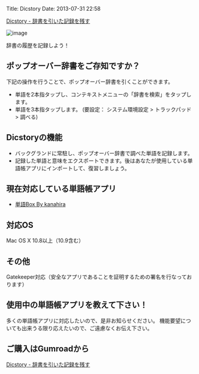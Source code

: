 Title: Dicstory
Date: 2013-07-31 22:58

<a href="http://gum.co/RJMM" class="gumroad-button">Dicstory - 辞書を引いた記録を残す</a> <script type="text/javascript" src="https://gumroad.com/js/gumroad.js"></script>

![image](https://dl.dropboxusercontent.com/u/126064/dataich.github.io.images/DicstoryScreenshot.png)

辞書の履歴を記録しよう！

## ポップオーバー辞書をご存知ですか？
下記の操作を行うことで、ポップオーバー辞書を引くことができます。

- 単語を2本指タップし、コンテキストメニューの「辞書を検索」をタップします。
- 単語を3本指タップします。 (要設定： システム環境設定 > トラックパッド > 調べる)

## Dicstoryの機能
- バックグランドに常駐し、ポップオーバー辞書で調べた単語を記録します。
- 記録した単語と意味をエクスポートできます。後はあなたが使用している単語帳アプリにインポートして、復習しましょう。

## 現在対応している単語帳アプリ
- [単語Box By kanahira](https://itunes.apple.com/jp/app/dan-yubox-kuraudo-shi-daino/id418883412?mt=8)

## 対応OS
Mac OS X 10.8以上（10.9含む）

## その他
Gatekeeper対応（安全なアプリであることを証明するための署名を行なっております）

## 使用中の単語帳アプリを教えて下さい！
多くの単語帳アプリに対応したいので、是非お知らせください。
機能要望についても出来うる限り応えたいので、ご遠慮なくお伝え下さい。

## ご購入はGumroadから
<a href="http://gum.co/RJMM" class="gumroad-button">Dicstory - 辞書を引いた記録を残す</a> <script type="text/javascript" src="https://gumroad.com/js/gumroad.js"></script>
